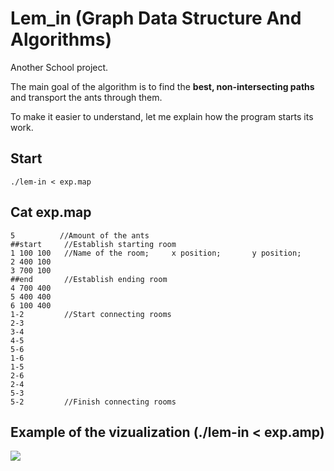 # Lem_in (Graph Data Structure And Algorithms)

Another School project.

The main goal of the algorithm is to find the **best, non-intersecting paths** and transport the ants through them.

To make it easier to understand, let me explain how the program starts its work.

## Start
```
./lem-in < exp.map
```
## Cat exp.map
```
5          //Amount of the ants
##start     //Establish starting room
1 100 100   //Name of the room;     x position;       y position;
2 400 100
3 700 100
##end       //Establish ending room
4 700 400
5 400 400
6 100 400
1-2         //Start connecting rooms
2-3
3-4
4-5
5-6
1-6
1-5
2-6
2-4
5-3
5-2         //Finish connecting rooms
```
## Example of the vizualization (./lem-in < exp.amp)
![](https://media.giphy.com/media/5tgWLNAm8aNhkG8hDB/giphy.gif)
